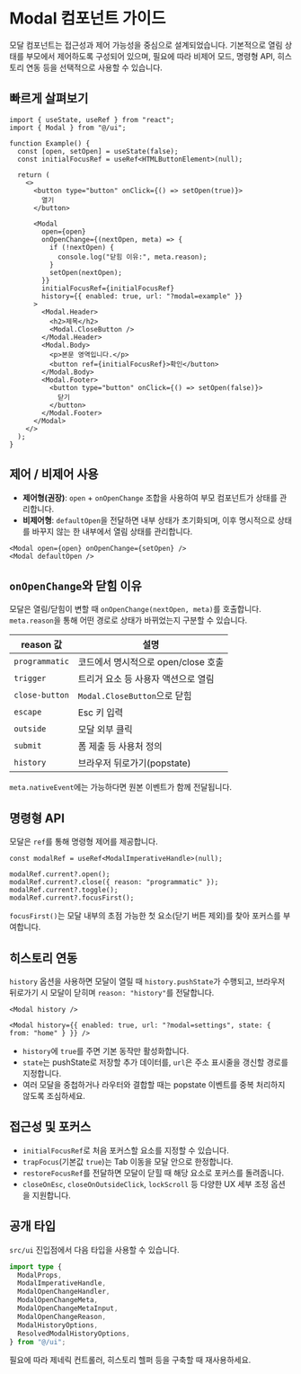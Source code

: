 # Modal 컴포넌트 가이드

모달 컴포넌트는 접근성과 제어 가능성을 중심으로 설계되었습니다. 기본적으로 열림 상태를 부모에서 제어하도록 구성되어 있으며, 필요에 따라 비제어 모드, 명령형 API, 히스토리 연동 등을 선택적으로 사용할 수 있습니다.

## 빠르게 살펴보기

```tsx
import { useState, useRef } from "react";
import { Modal } from "@/ui";

function Example() {
  const [open, setOpen] = useState(false);
  const initialFocusRef = useRef<HTMLButtonElement>(null);

  return (
    <>
      <button type="button" onClick={() => setOpen(true)}>
        열기
      </button>

      <Modal
        open={open}
        onOpenChange={(nextOpen, meta) => {
          if (!nextOpen) {
            console.log("닫힘 이유:", meta.reason);
          }
          setOpen(nextOpen);
        }}
        initialFocusRef={initialFocusRef}
        history={{ enabled: true, url: "?modal=example" }}
      >
        <Modal.Header>
          <h2>제목</h2>
          <Modal.CloseButton />
        </Modal.Header>
        <Modal.Body>
          <p>본문 영역입니다.</p>
          <button ref={initialFocusRef}>확인</button>
        </Modal.Body>
        <Modal.Footer>
          <button type="button" onClick={() => setOpen(false)}>
            닫기
          </button>
        </Modal.Footer>
      </Modal>
    </>
  );
}
```

## 제어 / 비제어 사용

- **제어형(권장)**: `open` + `onOpenChange` 조합을 사용하여 부모 컴포넌트가 상태를 관리합니다.
- **비제어형**: `defaultOpen`을 전달하면 내부 상태가 초기화되며, 이후 명시적으로 상태를 바꾸지 않는 한 내부에서 열림 상태를 관리합니다.

```tsx
<Modal open={open} onOpenChange={setOpen} />
<Modal defaultOpen />
```

## `onOpenChange`와 닫힘 이유

모달은 열림/닫힘이 변할 때 `onOpenChange(nextOpen, meta)`를 호출합니다. `meta.reason`을 통해 어떤 경로로 상태가 바뀌었는지 구분할 수 있습니다.

| reason 값        | 설명                              |
|------------------|-----------------------------------|
| `programmatic`   | 코드에서 명시적으로 open/close 호출 |
| `trigger`        | 트리거 요소 등 사용자 액션으로 열림 |
| `close-button`   | `Modal.CloseButton`으로 닫힘        |
| `escape`         | Esc 키 입력                        |
| `outside`        | 모달 외부 클릭                     |
| `submit`         | 폼 제출 등 사용처 정의             |
| `history`        | 브라우저 뒤로가기(popstate)        |

`meta.nativeEvent`에는 가능하다면 원본 이벤트가 함께 전달됩니다.

## 명령형 API

모달은 `ref`를 통해 명령형 제어를 제공합니다.

```tsx
const modalRef = useRef<ModalImperativeHandle>(null);

modalRef.current?.open();
modalRef.current?.close({ reason: "programmatic" });
modalRef.current?.toggle();
modalRef.current?.focusFirst();
```

`focusFirst()`는 모달 내부의 초점 가능한 첫 요소(닫기 버튼 제외)를 찾아 포커스를 부여합니다.

## 히스토리 연동

`history` 옵션을 사용하면 모달이 열릴 때 `history.pushState`가 수행되고, 브라우저 뒤로가기 시 모달이 닫히며 `reason: "history"`를 전달합니다.

```tsx
<Modal history />

<Modal history={{ enabled: true, url: "?modal=settings", state: { from: "home" } }} />
```

- `history`에 `true`를 주면 기본 동작만 활성화합니다.
- `state`는 pushState로 저장할 추가 데이터를, `url`은 주소 표시줄을 갱신할 경로를 지정합니다.
- 여러 모달을 중첩하거나 라우터와 결합할 때는 popstate 이벤트를 중복 처리하지 않도록 조심하세요.

## 접근성 및 포커스

- `initialFocusRef`로 처음 포커스할 요소를 지정할 수 있습니다.
- `trapFocus`(기본값 `true`)는 Tab 이동을 모달 안으로 한정합니다.
- `restoreFocusRef`를 전달하면 모달이 닫힐 때 해당 요소로 포커스를 돌려줍니다.
- `closeOnEsc`, `closeOnOutsideClick`, `lockScroll` 등 다양한 UX 세부 조정 옵션을 지원합니다.

## 공개 타입

`src/ui` 진입점에서 다음 타입을 사용할 수 있습니다.

```ts
import type {
  ModalProps,
  ModalImperativeHandle,
  ModalOpenChangeHandler,
  ModalOpenChangeMeta,
  ModalOpenChangeMetaInput,
  ModalOpenChangeReason,
  ModalHistoryOptions,
  ResolvedModalHistoryOptions,
} from "@/ui";
```

필요에 따라 제네릭 컨트롤러, 히스토리 헬퍼 등을 구축할 때 재사용하세요.
